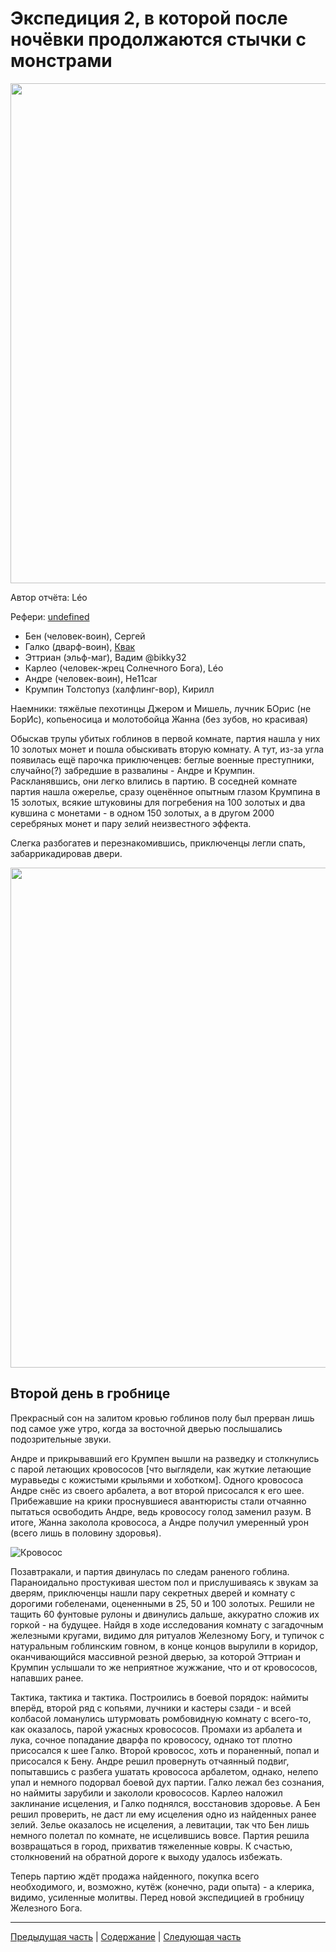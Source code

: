 # Экспедиция 2, в которой после ночёвки продолжаются стычки с монстрами

<a href="https://github.com/8kto/ttrpg-recaps/assets/18572703/e1564662-c34e-4541-9519-88f24f527512"><img src="https://github.com/8kto/ttrpg-recaps/assets/18572703/e1564662-c34e-4541-9519-88f24f527512" style="width:800px" /></a>

Автор отчёта: Léo

Рефери: [undefined](https://t.me/oktottrpg)

- Бен (человек-воин), Сергей
- Галко (дварф-воин), [Квак](https://t.me/troglog)
- Эттриан (эльф-маг), Вадим @bikky32
- Карлео (человек-жрец Солнечного Бога), Léo
- Андре (человек-воин), He11car
- Крумпин Толстопуз (халфлинг-вор), Кирилл

Наемники: тяжёлые пехотинцы Джером и Мишель, лучник БОрис (не БорИс), копьеносица и молотобойца Жанна (без зубов, но
красивая)

Обыскав трупы убитых гоблинов в первой комнате, партия нашла у них 10 золотых монет и пошла обыскивать вторую комнату. А
тут, из-за угла появилась ещё парочка приключенцев: беглые военные преступники, случайно(?) забредшие в развалины -
Андре и Крумпин. Раскланявшись, они легко влились в партию. В соседней комнате партия нашла ожерелье, сразу оценённое
опытным глазом Крумпина в 15 золотых, всякие штуковины для погребения на 100 золотых и два кувшина с монетами - в одном
150 золотых, а в другом 2000 серебряных монет и пару зелий неизвестного эффекта.

Слегка разбогатев и перезнакомившись, приключенцы легли спать, забаррикадировав двери.

<a href="https://github.com/8kto/ttrpg-recaps/assets/18572703/d2bf9d5f-b2a8-4140-9c12-53070db2319d"><img src="https://github.com/8kto/ttrpg-recaps/assets/18572703/d2bf9d5f-b2a8-4140-9c12-53070db2319d" style="width:800px" /></a>

## Второй день в гробнице

Прекрасный сон на залитом кровью гоблинов полу был прерван лишь под самое уже утро, когда за восточной дверью
послышались подозрительные звуки.

Андре и прикрывавший его Крумпен вышли на разведку и столкнулись с парой летающих кровососов [что выглядели, как жуткие
летающие муравьеды с кожистыми крыльями и хоботком]. Одного кровососа Андре снёс из своего арбалета, а вот второй
присосался к его шее. Прибежавшие на крики проснувшиеся авантюристы стали отчаянно пытаться освободить Андре, ведь
кровососу голод заменил разум. В итоге, Жанна заколола кровососа, а Андре получил умеренный урон (всего лишь в половину
здоровья).

![Кровосос](https://github.com/8kto/ttrpg-recaps/assets/18572703/e62cc25a-a90c-433f-a8bb-75ab41fb7321)

Позавтракали, и партия двинулась по следам раненого гоблина. Параноидально простукивая шестом пол и прислушиваясь к
звукам за дверям, приключенцы нашли пару секретных дверей и комнату с дорогими гобеленами, оцененными в 25, 50 и 100
золотых. Решили не тащить 60 фунтовые рулоны и двинулись дальше, аккуратно сложив их горкой - на будущее. Найдя в ходе
исследования комнату с загадочным железными кругами, видимо для ритуалов Железному Богу, и тупичок с натуральным
гоблинским говном, в конце концов вырулили в коридор, оканчивающийся массивной резной дверью, за которой Эттриан и
Крумпин услышали то же неприятное жужжание, что и от кровососов, напавших ранее.

Тактика, тактика и тактика. Построились в боевой порядок: наймиты вперёд, второй ряд с копьями, лучники и кастеры
сзади - и всей колбасой ломанулись штурмовать ромбовидную комнату с всего-то, как оказалось, парой ужасных кровососов.
Промахи из арбалета и лука, сочное попадание дварфа по кровососу, однако тот плотно присосался к шее Галко. Второй
кровосос, хоть и пораненный, попал и присосался к Бену. Андре решил провернуть отчаянный подвиг, попытавшись с разбега
ушатать кровососа арбалетом, однако, нелепо упал и немного подорвал боевой дух партии. Галко лежал без сознания, но
наймиты зарубили и закололи кровососов. Карлео наложил заклинание исцеления, и Галко поднялся, восстановив здоровье. А
Бен решил проверить, не даст ли ему исцеления одно из найденных ранее зелий. Зелье оказалось не исцеления, а левитации,
так что Бен лишь немного полетал по комнате, не исцелившись вовсе. Партия решила возвращаться в город, прихватив
тяжеленные ковры. К счастью, столкновений на обратной дороге к выходу удалось избежать.

Теперь партию ждёт продажа найденного, покупка всего необходимого, и, возможно, кутёж (конечно, ради опыта) - а клерика,
видимо, усиленные молитвы. Перед новой экспедицией в гробницу Железного Бога.

---

[Предыдущая часть](./2024-05-05-game-1.md) | [Содержание](./Readme.md) | [Следующая часть](./2024-06-22-game-3.md)
